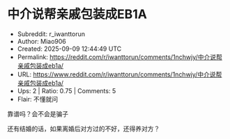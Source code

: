 # 中介说帮亲戚包装成EB1A

- Subreddit: r_iwanttorun
- Author: Miao906
- Created: 2025-09-09 12:44:49 UTC
- Permalink: https://reddit.com/r/iwanttorun/comments/1nchwjy/中介说帮亲戚包装成eb1a/
- URL: https://www.reddit.com/r/iwanttorun/comments/1nchwjy/中介说帮亲戚包装成eb1a/
- Ups: 2 | Ratio: 0.75 | Comments: 5
- Flair: 不懂就问


靠谱吗？会不会是骗子

还有结婚的话，如果离婚后对方过的不好，还得养对方？

